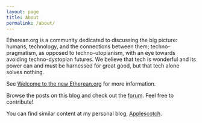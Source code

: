 ```yaml
---
layout: page
title: About
permalink: /about/
---
```


Etherean.org is a community dedicated to discussing the big picture: humans, technology, and the connections between them; techno-pragmatism, as opposed to techno-utopianism, with an eye towards avoiding techno-dystopian futures. We believe that tech is wonderful and its power can and must be harnessed for great good, but that tech alone solves nothing.

See [Welcome to the new Etherean.org](/community/meta/2019/08/24/welcome-to-the-new-etherean-org.html) for more information.

Browse the posts on this blog and check out the [forum](https://forum.etherean.org). Feel free to contribute!

You can find similar content at my personal blog, [Applescotch](https://www.applescotch.com/).
